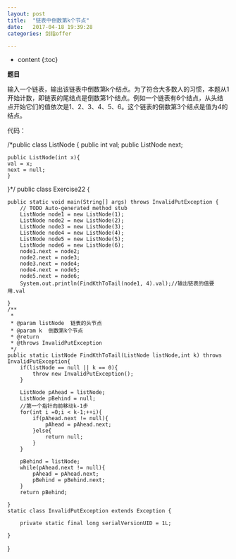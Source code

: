 ```yaml
---
layout: post
title:  "链表中倒数第k个节点"
date:   2017-04-18 19:39:28
categories: 剑指offer

---
```


* content
{:toc}

**题目**

输入一个链表，输出该链表中倒数第k个结点。为了符合大多数人的习惯，本题从1开始计数，即链表的尾结点是倒数第1个结点。例如一个链表有6个结点，从头结点开始它们的值依次是1、2、3、4、5、6。这个链表的倒数第3个结点是值为4的结点。

代码：

/*public class ListNode {
	public int val;
	public ListNode next;

	public ListNode(int x){
	val = x;
	next = null;
	}
}*/
public class Exercise22 {

	public static void main(String[] args) throws InvalidPutException {
		// TODO Auto-generated method stub
		ListNode node1 = new ListNode(1);  
        ListNode node2 = new ListNode(2);  
        ListNode node3 = new ListNode(3);
        ListNode node4 = new ListNode(4); 
        ListNode node5 = new ListNode(5); 
        ListNode node6 = new ListNode(6);
        node1.next = node2;  
        node2.next = node3; 
        node3.next = node4;
        node4.next = node5;
        node5.next = node6;
        System.out.println(FindKthToTail(node1, 4).val);//输出链表的值要用.val
       
	}
	/**
	 * 
	 * @param listNode  链表的头节点
	 * @param k  倒数第k个节点
	 * @return
	 * @throws InvalidPutException 
	 */
	public static ListNode FindKthToTail(ListNode listNode,int k) throws InvalidPutException{
		if(listNode == null || k == 0){
			throw new InvalidPutException();
		}
		
		ListNode pAhead = listNode;
		ListNode pBehind = null;
		//第一个指针向前移动k-1步
		for(int i =0;i < k-1;++i){
			if(pAhead.next != null){
				pAhead = pAhead.next;
			}else{
				return null;
			}
		}
		
		pBehind = listNode;
		while(pAhead.next != null){
			pAhead = pAhead.next;
			pBehind = pBehind.next;
		}
		return pBehind;	
		
	}
	static class InvalidPutException extends Exception {  
		  
        private static final long serialVersionUID = 1L;  
  
    }
}